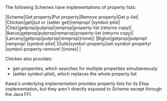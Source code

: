 The following Schemes have implementations of property lists:

|Scheme|Get property|Put property|Remove property|Get p-list|
|Chicken|get|put or (setter get)|remprop! |symbol-plist|
|Chez|getprop|putprop|remprop|property-list (returns copy)|
|Ikarus|getprop|putprop|remprop|property-list (returns copy)|
|Larceny|getprop|putprop|remprop|(none)|
|Bigloo|getprop|putprop! |remprop! |symbol-plist|
|Guile|symbol-property|set-symbol-property! |symbol-property-remove! |(none)|
|

Chicken also provides:
* get-properties, which searches for multiple properties simultaneously
* (setter symbol-plist), which replaces the whole property list

Kawa's underlying implementation provides property lists for its Elisp implementation,
but they aren't directly exposed to Scheme except through the Java FFI.

